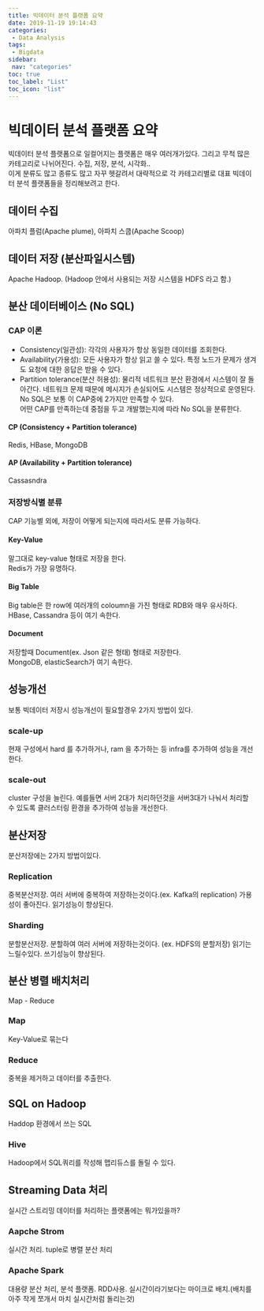 ```yaml
---
title: 빅데이터 분석 플랫폼 요약
date: 2019-11-19 19:14:43
categories: 
 - Data Analysis
tags: 
 - Bigdata
sidebar:
 nav: "categories"
toc: true
toc_label: "List"
toc_icon: "list"
---
```


# 빅데이터 분석 플랫폼 요약
빅데이터 분석 플랫폼으로 일컬어지는 플랫폼은 매우 여러개가있다. 그리고 무척 많은 카테고리로 나뉘어진다. 수집, 저장, 분석, 시각화..  
이게 분류도 많고 종류도 많고 자꾸 헷갈려서 대략적으로 각 카테고리별로 대표 빅데이터 분석 플랫폼들을 정리해보려고 한다.

## 데이터 수집
아파치 플럼(Apache plume), 아파치 스쿱(Apache Scoop)

## 데이터 저장 (분산파일시스템)
Apache Hadoop. (Hadoop 안에서 사용되는 저장 시스템을 HDFS 라고 함.)

## 분산 데이터베이스 (No SQL)

### CAP 이론
- Consistency(일관성): 각각의 사용자가 항상 동일한 데이터를 조회한다.
- Availability(가용성): 모든 사용자가 항상 읽고 쓸 수 있다. 특정 노드가 문제가 생겨도 요청에 대한 응답은 받을 수 있다.
- Partition tolerance(분산 허용성): 물리적 네트워크 분산 환경에서 시스템이 잘 돌아간다. 네트워크 문제 때문에 메시지가 손실되어도 시스템은 정상적으로 운영된다. 
No SQL은 보통 이 CAP중에 2가지만 만족할 수 있다.  
어떤 CAP를 만족하는데 중점을 두고 개발했는지에 따라 No SQL을 분류한다.  

#### CP (Consistency + Partition tolerance)
Redis, HBase, MongoDB

#### AP (Availability + Partition tolerance)
Cassasndra

### 저장방식별 분류
CAP 기능별 외에, 저장이 어떻게 되는지에 따라서도 분류 가능하다.

#### Key-Value
말그대로 key-value 형태로 저장을 한다.  
Redis가 가장 유명하다.

#### Big Table
Big table은 한 row에 여러개의 coloumn을 가진 형태로 RDB와 매우 유사하다.  
HBase, Cassandra 등이 여기 속한다.  

#### Document
저장할때 Document(ex. Json 같은 형태) 형태로 저장한다.  
MongoDB, elasticSearch가 여기 속한다.  

## 성능개선
보통 빅데이터 저장시 성능개선이 필요할경우 2가지 방법이 있다.
### scale-up
현재 구성에서 hard 를 추가하거나, ram 을 추가하는 등 infra를 추가하여 성능을 개선한다.
### scale-out
cluster 구성을 늘린다. 예를들면 서버 2대가 처리하던것을 서버3대가 나눠서 처리할 수 있도록 클러스터링 환경을 추가하여 성능을 개선한다.

## 분산저장
분산저장에는 2가지 방법이있다. 
### Replication
중복분산저장. 여러 서버에 중복하여 저장하는것이다.(ex. Kafka의 replication) 가용성이 좋아진다. 읽기성능이 향상된다. 
### Sharding 
분할분산저장. 분할하여 여러 서버에 저장하는것이다. (ex. HDFS의 분할저장) 읽기는 느릴수있다. 쓰기성능이 향상된다. 

## 분산 병렬 배치처리
Map - Reduce
### Map
Key-Value로 묶는다
### Reduce
중복을 제거하고 데이터를 추출한다.

## SQL on Hadoop
Haddop 환경에서 쓰는 SQL
### Hive
Hadoop에서 SQL쿼리를 작성해 맵리듀스를 돌릴 수 있다. 

## Streaming Data 처리
실시간 스트리밍 데이터를 처리하는 플랫폼에는 뭐가있을까?
### Aapche Strom
실시간 처리. tuple로 병렬 분산 처리
### Apache Spark
대용량 분산 처리, 분석 플랫폼. RDD사용. 실시간이라기보다는 마이크로 배치.(배치를 아주 작게 쪼개서 마치 실시간처럼 돌리는것)